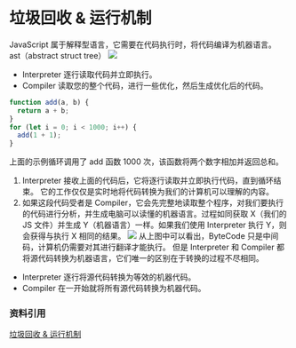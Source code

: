 # 垃圾回收 & 运行机制

<script setup>
import Image from "../../components/Image/index.vue"
</script>

JavaScript 属于解释型语言，它需要在代码执行时，将代码编译为机器语言。<br />
ast（abstract struct tree）
<Image  src="./images/engine.png" />

- Interpreter 逐行读取代码并立即执行。
- Compiler 读取您的整个代码，进行一些优化，然后生成优化后的代码。

```js
function add(a, b) {
  return a + b;
}
for (let i = 0; i < 1000; i++) {
  add(1 + 1);
}
```

上面的示例循环调用了 add 函数 1000 次，该函数将两个数字相加并返回总和。

1. Interpreter 接收上面的代码后，它将逐行读取并立即执行代码，直到循环结束。 它的工作仅仅是实时地将代码转换为我们的计算机可以理解的内容。
2. 如果这段代码受者是 Compiler，它会先完整地读取整个程序，对我们要执行的代码进行分析，并生成电脑可以读懂的机器语言。过程如同获取 X（我们的 JS 文件）并生成 Y（机器语言）一样。如果我们使用 Interpreter 执行 Y，则会获得与执行 X 相同的结果。
   <Image  src="./images/engine_1.png" />
   从上图中可以看出，ByteCode 只是中间码，计算机仍需要对其进行翻译才能执行。 但是 Interpreter 和 Compiler 都将源代码转换为机器语言，它们唯一的区别在于转换的过程不尽相同。

- Interpreter 逐行将源代码转换为等效的机器代码。
- Compiler 在一开始就将所有源代码转换为机器代码。

### 资料引用

<a href="https://y03l2iufsbl.feishu.cn/docx/XnOtdJySUoSHPjxPVAGc6LwgnIc" target="_blank"  style="display: block">垃圾回收 & 运行机制</a>
